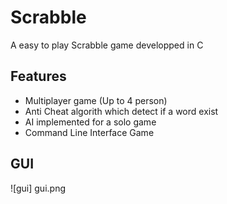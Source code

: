 # Scrabble
A easy to play Scrabble game developped in C

## Features 
 - Multiplayer game (Up to 4 person)
 - Anti Cheat algorith which detect if a word exist
 - AI implemented for a solo game
 - Command Line Interface Game

## GUI
![gui] gui.png
